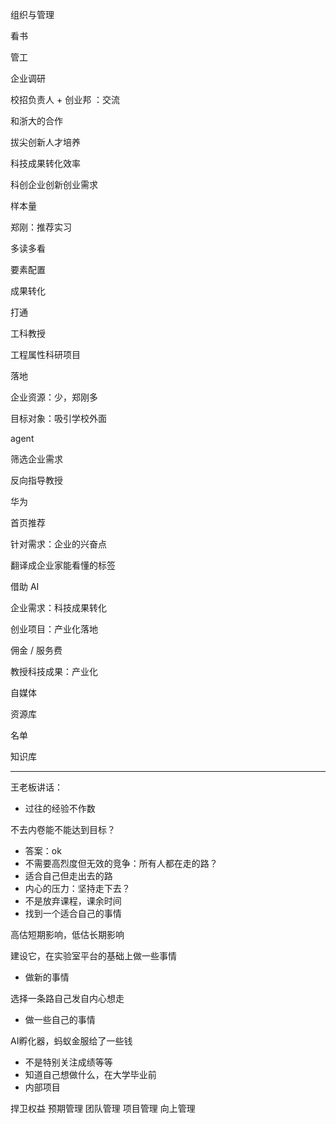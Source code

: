组织与管理

看书

管工 

企业调研

校招负责人 + 创业邦 ：交流

和浙大的合作

拔尖创新人才培养

科技成果转化效率

科创企业创新创业需求

样本量

郑刚：推荐实习

多读多看

要素配置

成果转化

打通

工科教授

工程属性科研项目

落地

企业资源：少，郑刚多

目标对象：吸引学校外面

agent

筛选企业需求

反向指导教授

华为

首页推荐

针对需求：企业的兴奋点

翻译成企业家能看懂的标签

借助 AI 

企业需求：科技成果转化

创业项目：产业化落地

佣金 / 服务费

教授科技成果：产业化

自媒体

资源库

名单

知识库





---


王老板讲话：

- 过往的经验不作数

不去内卷能不能达到目标？

- 答案：ok
- 不需要高烈度但无效的竞争：所有人都在走的路？
- 适合自己但走出去的路
- 内心的压力：坚持走下去？
- 不是放弃课程，课余时间
- 找到一个适合自己的事情

高估短期影响，低估长期影响

建设它，在实验室平台的基础上做一些事情

- 做新的事情 

选择一条路自己发自内心想走
- 做一些自己的事情

AI孵化器，蚂蚁金服给了一些钱


- 不是特别关注成绩等等
- 知道自己想做什么，在大学毕业前
- 内部项目

捍卫权益
预期管理
团队管理
项目管理
向上管理